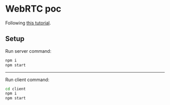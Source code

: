 # WebRTC poc

Following [this tutorial](https://www.youtube.com/watch?v=JhyY8LdAQHU&ab_channel=CodingWithChaim).

## Setup

Run server command:

```bash
npm i
npm start
```
---
Run client command:

```bash
cd client
npm i
npm start
```